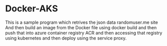 # Docker-AKS


This is a sample program which retrives the json data randomuser.me site
And then build an image from the Docker file using docker build and then push that into azure container registry ACR and then accessing that registry using kubernetes and then deploy using the service proxy.
